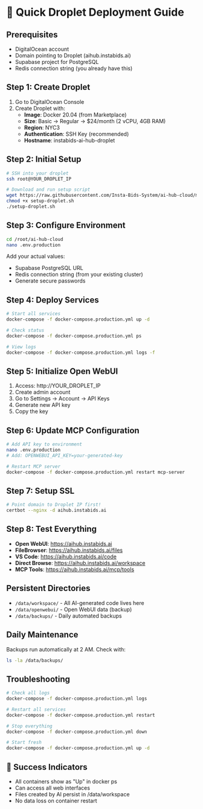 # 🚀 Quick Droplet Deployment Guide

## Prerequisites
- DigitalOcean account
- Domain pointing to Droplet (aihub.instabids.ai)
- Supabase project for PostgreSQL
- Redis connection string (you already have this)

## Step 1: Create Droplet
1. Go to DigitalOcean Console
2. Create Droplet with:
   - **Image**: Docker 20.04 (from Marketplace)
   - **Size**: Basic → Regular → $24/month (2 vCPU, 4GB RAM)
   - **Region**: NYC3
   - **Authentication**: SSH Key (recommended)
   - **Hostname**: instabids-ai-hub-droplet

## Step 2: Initial Setup
```bash
# SSH into your droplet
ssh root@YOUR_DROPLET_IP

# Download and run setup script
wget https://raw.githubusercontent.com/Insta-Bids-System/ai-hub-cloud/main/setup-droplet.sh
chmod +x setup-droplet.sh
./setup-droplet.sh
```

## Step 3: Configure Environment
```bash
cd /root/ai-hub-cloud
nano .env.production
```

Add your actual values:
- Supabase PostgreSQL URL
- Redis connection string (from your existing cluster)
- Generate secure passwords

## Step 4: Deploy Services
```bash
# Start all services
docker-compose -f docker-compose.production.yml up -d

# Check status
docker-compose -f docker-compose.production.yml ps

# View logs
docker-compose -f docker-compose.production.yml logs -f
```

## Step 5: Initialize Open WebUI
1. Access: http://YOUR_DROPLET_IP
2. Create admin account
3. Go to Settings → Account → API Keys
4. Generate new API key
5. Copy the key

## Step 6: Update MCP Configuration
```bash
# Add API key to environment
nano .env.production
# Add: OPENWEBUI_API_KEY=your-generated-key

# Restart MCP server
docker-compose -f docker-compose.production.yml restart mcp-server
```

## Step 7: Setup SSL
```bash
# Point domain to Droplet IP first!
certbot --nginx -d aihub.instabids.ai
```

## Step 8: Test Everything
- **Open WebUI**: https://aihub.instabids.ai
- **FileBrowser**: https://aihub.instabids.ai/files
- **VS Code**: https://aihub.instabids.ai/code
- **Direct Browse**: https://aihub.instabids.ai/workspace
- **MCP Tools**: https://aihub.instabids.ai/mcp/tools

## Persistent Directories
- `/data/workspace/` - All AI-generated code lives here
- `/data/openwebui/` - Open WebUI data (backup)
- `/data/backups/` - Daily automated backups

## Daily Maintenance
Backups run automatically at 2 AM. Check with:
```bash
ls -la /data/backups/
```

## Troubleshooting
```bash
# Check all logs
docker-compose -f docker-compose.production.yml logs

# Restart all services
docker-compose -f docker-compose.production.yml restart

# Stop everything
docker-compose -f docker-compose.production.yml down

# Start fresh
docker-compose -f docker-compose.production.yml up -d
```

## 🎉 Success Indicators
- All containers show as "Up" in docker ps
- Can access all web interfaces
- Files created by AI persist in /data/workspace
- No data loss on container restart
